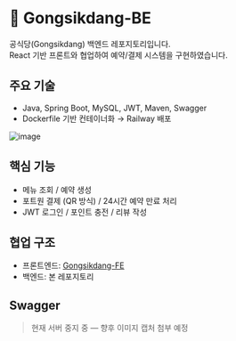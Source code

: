 # 🍱 Gongsikdang-BE

공식당(Gongsikdang) 백엔드 레포지토리입니다.  
React 기반 프론트와 협업하여 예약/결제 시스템을 구현하였습니다.

## 주요 기술
- Java, Spring Boot, MySQL, JWT, Maven, Swagger
- Dockerfile 기반 컨테이너화 → Railway 배포

![image](https://github.com/user-attachments/assets/2d125323-6c5d-4464-8224-ed8b7fb95ff8)

## 핵심 기능
- 메뉴 조회 / 예약 생성
- 포트원 결제 (QR 방식) / 24시간 예약 만료 처리
- JWT 로그인 / 포인트 충전 / 리뷰 작성

## 협업 구조
- 프론트엔드: [Gongsikdang-FE](https://github.com/KNU-HAEDAL/Gongsikdang-FE)
- 백엔드: 본 레포지토리

## Swagger
> 현재 서버 중지 중 — 향후 이미지 캡처 첨부 예정
